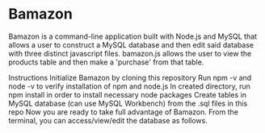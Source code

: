 # Bamazon

Bamazon is a command-line application built with Node.js and MySQL that allows a user to construct a MySQL database and then edit said database with three distinct javascript files. bamazon.js allows the user to view the products table and then make a 'purchase' from that table.

Instructions Initialize Bamazon by cloning this repository Run npm -v and node -v to verify installation of npm and node.js In created directory, run npm install in order to install necessary node packages Create tables in MySQL database (can use MySQL Workbench) from the .sql files in this repo Now you are ready to take full advantage of Bamazon. From the terminal, you can access/view/edit the database as follows. 
